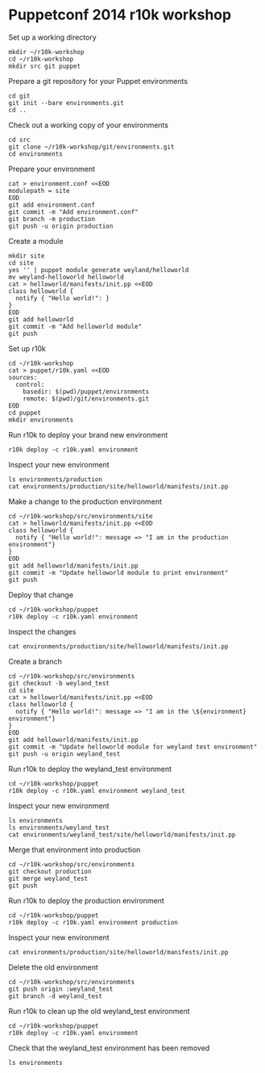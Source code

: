Puppetconf 2014 r10k workshop
===

Set up a working directory

```
mkdir ~/r10k-workshop
cd ~/r10k-workshop
mkdir src git puppet
```

Prepare a git repository for your Puppet environments

```
cd git
git init --bare environments.git
cd ..
```

Check out a working copy of your environments

```
cd src
git clone ~/r10k-workshop/git/environments.git
cd environments
```

Prepare your environment

```
cat > environment.conf <<EOD
modulepath = site
EOD
git add environment.conf
git commit -m "Add environment.conf"
git branch -m production
git push -u origin production
```

Create a module

```
mkdir site
cd site
yes '' | puppet module generate weyland/helloworld
mv weyland-helloworld helloworld
cat > helloworld/manifests/init.pp <<EOD
class helloworld {
  notify { "Hello world!": }
}
EOD
git add helloworld
git commit -m "Add helloworld module"
git push
```

Set up r10k

```
cd ~/r10k-workshop
cat > puppet/r10k.yaml <<EOD
sources:
  control:
    basedir: $(pwd)/puppet/environments
    remote: $(pwd)/git/environments.git
EOD
cd puppet
mkdir environments
```

Run r10k to deploy your brand new environment

```
r10k deploy -c r10k.yaml environment
```

Inspect your new environment

```
ls environments/production
cat environments/production/site/helloworld/manifests/init.pp
```

Make a change to the production environment

```
cd ~/r10k-workshop/src/environments/site
cat > helloworld/manifests/init.pp <<EOD
class helloworld {
  notify { "Hello world!": message => "I am in the production environment"}
}
EOD
git add helloworld/manifests/init.pp
git commit -m "Update helloworld module to print environment"
git push
```

Deploy that change

```
cd ~/r10k-workshop/puppet
r10k deploy -c r10k.yaml environment
```

Inspect the changes

```
cat environments/production/site/helloworld/manifests/init.pp
```

Create a branch

```
cd ~/r10k-workshop/src/environments
git checkout -b weyland_test
cd site
cat > helloworld/manifests/init.pp <<EOD
class helloworld {
  notify { "Hello world!": message => "I am in the \${environment} environment"}
}
EOD
git add helloworld/manifests/init.pp
git commit -m "Update helloworld module for weyland test environment"
git push -u origin weyland_test
```

Run r10k to deploy the weyland_test environment

```
cd ~/r10k-workshop/puppet
r10k deploy -c r10k.yaml environment weyland_test
```

Inspect your new environment

```
ls environments
ls environments/weyland_test
cat environments/weyland_test/site/helloworld/manifests/init.pp
```

Merge that environment into production

```
cd ~/r10k-workshop/src/environments
git checkout production
git merge weyland_test
git push
```

Run r10k to deploy the production environment

```
cd ~/r10k-workshop/puppet
r10k deploy -c r10k.yaml environment production
```

Inspect your new environment

```
cat environments/production/site/helloworld/manifests/init.pp
```

Delete the old environment

```
cd ~/r10k-workshop/src/environments
git push origin :weyland_test
git branch -d weyland_test
```

Run r10k to clean up the old weyland_test environment

```
cd ~/r10k-workshop/puppet
r10k deploy -c r10k.yaml environment
```

Check that the weyland_test environment has been removed

```
ls environments
```
